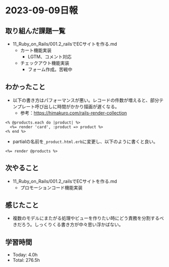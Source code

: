 # 2023-09-09日報

## 取り組んだ課題一覧
* 11_Ruby_on_Rails/001.2_railsでECサイトを作る.md
  * カート機能実装
    * LGTM、コメント対応
  * チェックアウト機能実装
    * フォーム作成。苦戦中

## わかったこと
* 以下の書き方はパフォーマンスが悪い。レコードの件数が増えると、部分テンプレート呼び出しに時間がかかり描画が遅くなる。
  * 参考：https://himakuro.com/rails-render-collection
```
<% @products.each do |product| %>
  <%= render 'card', :product => product %>
<% end %>
```
* partialの名前を`_product.html.erb`に変更し、以下のように書くと良い。
```
<%= render @products %>
```

## 次やること
* 11_Ruby_on_Rails/001.2_railsでECサイトを作る.md
  * プロモーションコード機能実装

## 感じたこと
* 複数のモデルにまたがる処理やビューを作りたい時にどう責務を分割するべきだろう。しっくりくる書き方が中々思い浮かばない。

## 学習時間
* Today: 4.0h
* Total: 276.5h